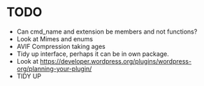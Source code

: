 # TODO

- Can cmd_name and extension be members and not functions?
- Look at Mimes and enums
- AVIF Compression taking ages
- Tidy up interface, perhaps it can be in own package.
- Look at https://developer.wordpress.org/plugins/wordpress-org/planning-your-plugin/
- TIDY UP

